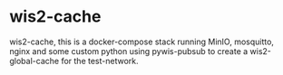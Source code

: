 # wis2-cache

wis2-cache, this is a docker-compose stack running MinIO, mosquitto, nginx and some custom python using pywis-pubsub to create a wis2-global-cache for the test-network.
